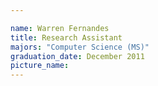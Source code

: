 ```yaml
---

name: Warren Fernandes
title: Research Assistant
majors: "Computer Science (MS)"
graduation_date: December 2011
picture_name: 
---
```

    
    
